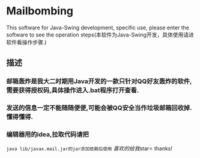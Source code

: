 # Mailbombing
This software for Java-Swing development, specific use, please enter the software to see the operation steps(本软件为Java-Swing开发，具体使用请进软件看操作步骤.)
## 描述
### 邮箱轰炸是我大二时期用Java开发的一款只针对QQ好友轰炸的软件,需要获得授权码,具体操作进入.bat程序打开查看.
### 发送的信息一定不能随随便便,可能会被QQ安全当作垃圾邮箱回收掉.懂得懂得.
### 编辑器用的idea,拉取代码请把
```java lib/javax.mail.jar的jar添加依赖后使用```
*喜欢的给我*star⭐ thanks!
